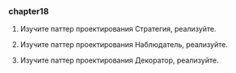 ### chapter18

1. Изучите паттер проектирования Стратегия, реализуйте.

2. Изучите паттер проектирования Наблюдатель, реализуйте.

3. Изучите паттер проектирования Декоратор, реализуйте.